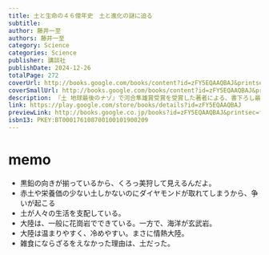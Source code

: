 ```yaml
---
title: 土と生命の４６億年史　土と進化の謎に迫る
subtitle: 
author: 藤井一至
authors: 藤井一至
category: Science
categories: Science
publisher: 講談社
publishDate: 2024-12-26
totalPage: 272
coverUrl: http://books.google.com/books/content?id=zFY5EQAAQBAJ&printsec=frontcover&img=1&zoom=1&edge=curl&source=gbs_api
coverSmallUrl: http://books.google.com/books/content?id=zFY5EQAAQBAJ&printsec=frontcover&img=1&zoom=5&edge=curl&source=gbs_api
description: 『土 地球最後のナゾ』で河合隼雄賞受賞を受賞した著者による、書下ろし最新作！ 〔前書きより〕 「土とは何なのか？」「なぜ生命や土を作ることができないのか？」という本質的な問いをあいまいなままにしておくことはできない。46億年の地球の歴史を復元し、豊かな土と生命、文明を生み出したレシピを明らかにすることがこの本の目的である。 生と死は、生物と無生物は、土でつながる。多くの陸上生物は土から命の糧を得て、やがて遺体は土の一部になる。つまり、土も変化する。土が変われば、そこで生きられる生物も変化する。40億年の相互作用の中で、地球は次の時代の主役となる生物に適した土壌を用意する。土に居場所を見つけた生物は生存権を得て、さもなければ絶滅してきた。途中でレースを降りた恐竜の化石とは違い、土はいつも陸上生物のそばで並走してきた。土は、地球の変化を見続けてきた“生き証人”としての顔を持つ。 どうだろうか。もし、足元の土が実は生命誕生や私たちヒトをも含む生命進化、今日の環境問題の根っこにまで大きく関わる46億年にわたる壮大なストーリーを教えてくれるとしたら。もう恐竜の化石にすべてを任せておくわけにはいかない。身近にありながら、普段はあまり注目されることのない土だが、私たちは土なしに繁栄していなかっただろうし、いまだに人類が人工的に作れない複雑で神秘的な力を秘めている土が未来を照らす一条の光となるにちがいない。
link: https://play.google.com/store/books/details?id=zFY5EQAAQBAJ
previewLink: http://books.google.co.jp/books?id=zFY5EQAAQBAJ&printsec=frontcover&dq=%E5%9C%9F%E3%81%A8%E7%94%9F%E5%91%BD%E3%81%AE&hl=&as_pt=BOOKS&cd=2&source=gbs_api
isbn13: PKEY:BT000176108700100101900209
---
```

# memo
- 黒鉛の向きが揃っているから、くろっ美狩して見えるんだよ。
- 赤土や栄養価の少ない土しかないのにダイヤモンドが取れてしまうから、争いが起こる
- 土が人々の生活を支配している。
- 大陸は、一般に花崗岩でできている。一方で、海洋が玄武岩。
- 大陸は温まりやすく、冷めやすい。まさに情熱大陸。
- 雑食にならざるをえなかった理由は、土だった。